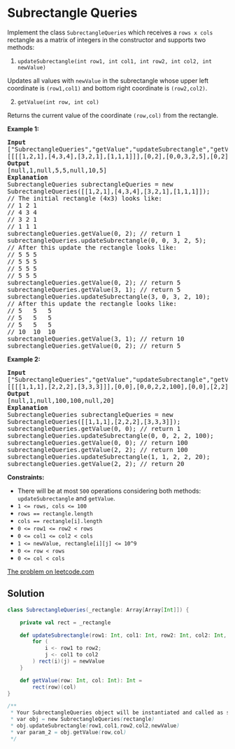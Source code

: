 # Subrectangle Queries

Implement the class `SubrectangleQueries` which receives a `rows x cols`
rectangle as a matrix of integers in the constructor and supports two
methods:

1. `updateSubrectangle(int row1, int col1, int row2, int col2, int newValue)`

Updates all values with `newValue` in the subrectangle whose upper left
coordinate is `(row1,col1)` and bottom right coordinate is
`(row2,col2)`.

2. `getValue(int row, int col)`

Returns the current value of the coordinate `(row,col)` from the
rectangle.

**Example 1:**
<pre>
<b>Input</b>
["SubrectangleQueries","getValue","updateSubrectangle","getValue","getValue","updateSubrectangle","getValue","getValue"]
[[[[1,2,1],[4,3,4],[3,2,1],[1,1,1]]],[0,2],[0,0,3,2,5],[0,2],[3,1],[3,0,3,2,10],[3,1],[0,2]]
<b>Output</b>
[null,1,null,5,5,null,10,5]
<b>Explanation</b>
SubrectangleQueries subrectangleQueries = new
SubrectangleQueries([[1,2,1],[4,3,4],[3,2,1],[1,1,1]]);
// The initial rectangle (4x3) looks like:
// 1 2 1
// 4 3 4
// 3 2 1
// 1 1 1
subrectangleQueries.getValue(0, 2); // return 1
subrectangleQueries.updateSubrectangle(0, 0, 3, 2, 5);
// After this update the rectangle looks like:
// 5 5 5
// 5 5 5
// 5 5 5
// 5 5 5
subrectangleQueries.getValue(0, 2); // return 5
subrectangleQueries.getValue(3, 1); // return 5
subrectangleQueries.updateSubrectangle(3, 0, 3, 2, 10);
// After this update the rectangle looks like:
// 5   5   5
// 5   5   5
// 5   5   5
// 10  10  10
subrectangleQueries.getValue(3, 1); // return 10
subrectangleQueries.getValue(0, 2); // return 5
</pre>

**Example 2:**
<pre>
<b>Input</b>
["SubrectangleQueries","getValue","updateSubrectangle","getValue","getValue","updateSubrectangle","getValue"]
[[[[1,1,1],[2,2,2],[3,3,3]]],[0,0],[0,0,2,2,100],[0,0],[2,2],[1,1,2,2,20],[2,2]]
<b>Output</b>
[null,1,null,100,100,null,20]
<b>Explanation</b>
SubrectangleQueries subrectangleQueries = new
SubrectangleQueries([[1,1,1],[2,2,2],[3,3,3]]);
subrectangleQueries.getValue(0, 0); // return 1
subrectangleQueries.updateSubrectangle(0, 0, 2, 2, 100);
subrectangleQueries.getValue(0, 0); // return 100
subrectangleQueries.getValue(2, 2); // return 100
subrectangleQueries.updateSubrectangle(1, 1, 2, 2, 20);
subrectangleQueries.getValue(2, 2); // return 20
</pre>

**Constraints:**

* There will be at most `500` operations considering both methods: `updateSubrectangle` and `getValue`.
* `1 <= rows, cols <= 100`
* `rows == rectangle.length`
* `cols == rectangle[i].length`
* `0 <= row1 <= row2 < rows`
* `0 <= col1 <= col2 < cols`
* `1 <= newValue, rectangle[i][j] <= 10^9`
* `0 <= row < rows`
* `0 <= col < cols`

[The problem on leetcode.com](https://leetcode.com/problems/subrectangle-queries/)

## Solution

```scala
class SubrectangleQueries(_rectangle: Array[Array[Int]]) {

    private val rect = _rectangle

    def updateSubrectangle(row1: Int, col1: Int, row2: Int, col2: Int, newValue: Int) {
        for (
            i <- row1 to row2;
            j <- col1 to col2
        ) rect(i)(j) = newValue
    }

    def getValue(row: Int, col: Int): Int =
        rect(row)(col)
}

/**
 * Your SubrectangleQueries object will be instantiated and called as such:
 * var obj = new SubrectangleQueries(rectangle)
 * obj.updateSubrectangle(row1,col1,row2,col2,newValue)
 * var param_2 = obj.getValue(row,col)
 */
```
